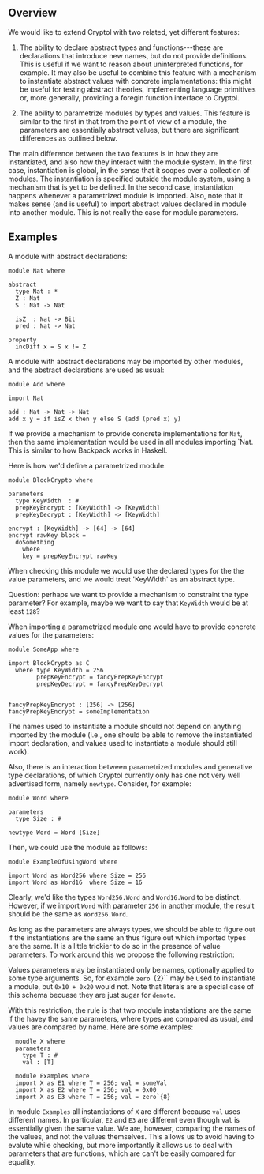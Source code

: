 Overview
--------

We would like to extend Cryptol with two related, yet different features:

  1. The ability to declare abstract types and functions---these are
    declarations that introduce new names, but do not provide definitions.
    This is useful if we want to reason about uninterpreted functions,
    for example.  It may also be useful to combine this feature with a
    mechanism to instantiate abstract values with concrete implamentations:
    this might be useful for testing abstract theories,
    implementing language primitives or, more generally, providing a
    foregin function interface to Cryptol.

  2. The ability to parametrize modules by types and values.  This feature
    is similar to the first in that from the point of view of a module,
    the parameters are essentially abstract values, but there are significant
    differences as outlined below.

The main difference between the two features is in how they are instantiated,
and also how they interact with the module system.  In the first case,
instantiation is global, in the sense that it scopes over a collection
of modules.   The instantiation is specified outside the module system,
using a mechanism that is yet to be defined.   In the second case,
instantiation happens whenever a parametrized module is imported.  Also,
note that it makes sense (and is useful) to import abstract values declared
in module into another module.   This is not really the case for module
parameters.

Examples
--------

A module with abstract declarations:

    module Nat where

    abstract
      type Nat : *
      Z : Nat
      S : Nat -> Nat

      isZ  : Nat -> Bit
      pred : Nat -> Nat

    property
      incDiff x = S x != Z

A module with abstract declarations may be imported by other modules, and
the abstract declarations are used as usual:

    module Add where

    import Nat

    add : Nat -> Nat -> Nat
    add x y = if isZ x then y else S (add (pred x) y)

If we provide a mechanism to provide concrete implementations for `Nat`,
then the same implementation would be used in all modules importing `Nat.
This is similar to how Backpack works in Haskell.

Here is how we'd define a parametrized module:

    module BlockCrypto where

    parameters
      type KeyWidth  : #
      prepKeyEncrypt : [KeyWidth] -> [KeyWidth]
      prepKeyDecrypt : [KeyWidth] -> [KeyWidth]

    encrypt : [KeyWidth] -> [64] -> [64]
    encrypt rawKey block =
      doSomething
        where
        key = prepKeyEncrypt rawKey

When checking this module we would use the declared types for the the
value parameters, and we would treat 'KeyWidth` as an abstract type.

Question: perhaps we want to provide a mechanism to constraint the type
parameter?   For example, maybe we want to say that `KeyWidth` would be
at least `128`?

When importing a parametrized module one would have to provide concrete
values for the parameters:

    module SomeApp where

    import BlockCrypto as C
      where type KeyWidth = 256
            prepKeyEncrypt = fancyPrepKeyEncrypt
            prepKeyDecrypt = fancyPrepKeyDecrypt


    fancyPrepKeyEncrypt : [256] -> [256]
    fancyPrepKeyEncrypt = someImplementation

The names used to instantiate a module should not depend on anything imported
by the module (i.e., one should be able to remove the instantiated import
declaration, and values used to instantiate a module should still work).

Also, there is an interaction between parametrized modules and generative
type declarations, of which Cryptol currently only has one not very well
advertised form, namely `newtype`.  Consider, for example:

    module Word where

    parameters
      type Size : #

    newtype Word = Word [Size]

Then, we could use the module as follows:

    module ExampleOfUsingWord where

    import Word as Word256 where Size = 256
    import Word as Word16  where Size = 16

Clearly, we'd like the types `Word256.Word` and `Word16.Word` to be distinct.
However, if we import `Word` with parameter `256` in another module, the
result should be the same as `Word256.Word`.

As long as the parameters are always types, we should be able to figure out
if the instantiations are the same an thus figure out which imported
types are the same.  It is a little trickier to do so in the presence of
value parameters.   To work around this we propose the following restriction:

  Values parameters may be instantiated only be names, optionally applied to
  some type arguments.  So, for example `zero `{2}`` may be used to instantiate
  a module, but `0x10 + 0x20` would not.  Note that literals are a special case
  of this schema becuase they are just sugar for `demote`.

With this restriction, the rule is that two module instantiations are the
same if the havey the same parameters, where types are compared as usual,
and values are compared by name.  Here are some examples:

      moudle X where
      parameters
        type T : #
        val : [T]

      module Examples where
      import X as E1 where T = 256; val = someVal
      import X as E2 where T = 256; val = 0x00
      import X as E3 where T = 256; val = zero`{8}

In module `Examples` all instantiations of `X` are different because `val`
uses different names.  In particular, `E2` and `E3` are different even though
`val` is essentially given the same value.  We are, however, comparing the
names of the values, and not the values themselves.  This allows us to
avoid having to evalute while checking, but more importantly it allows us
to deal with parameters that are functions, which are can't be easily compared
for equality.














































